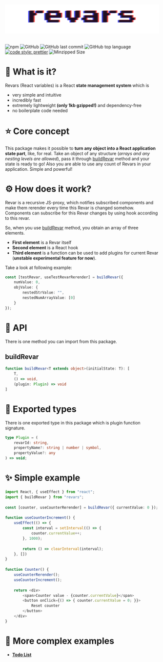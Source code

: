 # <p align="center">![Revars logo](/revars.svg "Logo")</p>
![npm](https://img.shields.io/npm/v/revars)
![GitHub](https://img.shields.io/github/license/alevnyacow/revars)
![GitHub last commit](https://img.shields.io/github/last-commit/alevnyacow/revars)
![GitHub top language](https://img.shields.io/github/languages/top/alevnyacow/revars)
[![code style: prettier](https://img.shields.io/badge/code_style-prettier-ff69b4.svg?style=flat-square)](https://github.com/prettier/prettier)
![Minzipped Size](https://badgen.net/bundlephobia/minzip/revars)

# 💫 What is it?

Revars (React variables) is a React **state management system** which is

-  very simple and intuitive
-  incredibly fast
-  extremely lightweight **(only 1kb gzipped!)** and dependency-free
-  no boilerplate code needed

# ⭐ Core concept

This package makes it possible to **turn any object into a React application state part**, like, for real. Take an object of any structure (*arrays and any nesting levels are allowed*), pass it through [buildRevar](#build-revar) method and your state is ready to go! Also you are able to use any count of Revars in your application. Simple and powerful!

# ⚙ How does it work?

Revar is a recursive JS-proxy, which notifies subscribed components and make them rerender every time this Revar is changed somehow. Components can subscribe for this Revar changes by using hook according to this revar.

So, when you use [buildRevar](#build-revar) method, you obtain an array of three elements.

- **First element** is a Revar itself
- **Second element** is a React hook
- **Third element** is a function can be used to add plugins for current Revar (**unstable experimental feature for now**).

Take a look at following example:

```ts
const [testRevar, useTestRevarRerender] = buildRevar({ 
    numValue: 0,
    objValue: {
        nestedStrValue: "",
        nestedNumArrayValue: [0]
    }
});
```

# 📔 API

There is one method you can import from this package.

## <a id='build-revar'></a>**buildRevar**

```ts
function buildRevar<T extends object>(initialState: T): [
    T,
    () => void,
    (plugin: Plugin) => void
]
```

# 🧩 Exported types

There is one exported type in this package which is plugin function signature.

```ts
type Plugin = (
    revarId: string,
    propertyName?: string | number | symbol,
    propertyValue?: any
) => void;
```

# ✨ Simple example

```ts
import React, { useEffect } from "react";
import { buildRevar } from "revars";

const [counter, useCounterRerender] = buildRevar({ currentValue: 0 });

function useCounterIncrement() {
    useEffect(() => {
        const interval = setInterval(() => {
            counter.currentValue++;
        }, 1000);

        return () => clearInterval(interval); 
    }, [])
}

function Counter() {
    useCounterRerender();
    useCounterIncrement();

    return <div>
        <span>Counter value - {counter.currentValue}</span>
        <button onClick={() => { counter.currentValue = 0; }}>
            Reset counter
        </button>
    </div>
}
```

# 🌌 More complex examples

- **[Todo List](https://codesandbox.io/s/revars-complex-todos-demo-77qo3)**